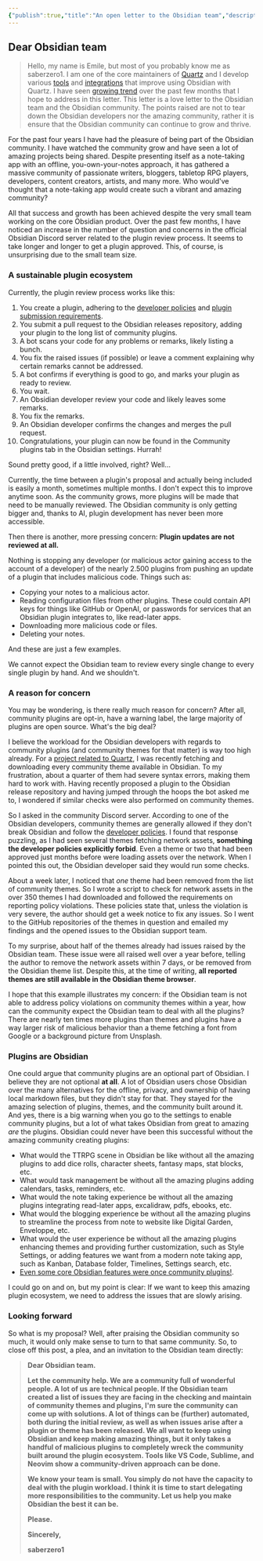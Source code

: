 ```yaml
---
{"publish":true,"title":"An open letter to the Obsidian team","description":"Addressing the current plugin ecosystem.","created":"Sunday, June 1st 2025, 7:03:44 pm","modified":"Sunday, June 1st 2025, 11:59:23 pm","published":"2025-06-01","tags":["Opinion","Blog"],"cssclasses":"mado-heading"}
---
```



## Dear Obsidian team

> Hello, my name is Emile, but most of you probably know me as saberzero1. I am one of the core maintainers of [Quartz](https://quartz.jzhao.xyz/) and I develop various [tools](https://saberzero1.github.io/quartz-syncer-docs/) and [integrations](https://github.com/saberzero1/quartz-themes) that improve using Obsidian with Quartz. I have seen [growing trend](https://www.reddit.com/r/ObsidianMD/comments/1kxjr2m/for_a_better_obsidian_plugin_market/) over the past few months that I hope to address in this letter. This letter is a love letter to the Obsidian team and the Obsidian community. The points raised are not to tear down the Obsidian developers nor the amazing community, rather it is ensure that the Obsidian community can continue to grow and thrive.

For the past four years I have had the pleasure of being part of the Obsidian community. I have watched the community grow and have seen a lot of amazing projects being shared. Despite presenting itself as a note-taking app with an offline, you-own-your-notes approach, it has gathered a massive community of passionate writers, bloggers, tabletop RPG players, developers, content creators, artists, and many more. Who would've thought that a note-taking app would create such a vibrant and amazing community?

All that success and growth has been achieved despite the very small team working on the core Obsidian product. Over the past few months, I have noticed an increase in the number of question and concerns in the official Obsidian Discord server related to the plugin review process. It seems to take longer and longer to get a plugin approved. This, of course, is unsurprising due to the small team size.

### A sustainable plugin ecosystem

Currently, the plugin review process works like this:

1. You create a plugin, adhering to the [developer policies](https://docs.obsidian.md/Developer+policies) and [plugin submission requirements](https://docs.obsidian.md/Plugins/Releasing/Submission+requirements+for+plugins).
2. You submit a pull request to the Obsidian releases repository, adding your plugin to the long list of community plugins.
3. A bot scans your code for any problems or remarks, likely listing a bunch.
4. You fix the raised issues (if possible) or leave a comment explaining why certain remarks cannot be addressed.
5. A bot confirms if everything is good to go, and marks your plugin as ready to review.
6. You wait.
7. An Obsidian developer review your code and likely leaves some remarks.
8. You fix the remarks.
9. An Obsidian developer confirms the changes and merges the pull request.
10. Congratulations, your plugin can now be found in the Community plugins tab in the Obsidian settings. Hurrah!

Sound pretty good, if a little involved, right? Well…

Currently, the time between a plugin's proposal and actually being included is easily a month, sometimes multiple months. I don't expect this to improve anytime soon. As the community grows, more plugins will be made that need to be manually reviewed. The Obsidian community is only getting bigger and, thanks to AI, plugin development has never been more accessible.

Then there is another, more pressing concern: **Plugin updates are not reviewed at all.**

Nothing is stopping any developer (or malicious actor gaining access to the account of a developer) of the nearly 2.500 plugins from pushing an update of a plugin that includes malicious code. Things such as:

- Copying your notes to a malicious actor.
- Reading configuration files from other plugins. These could contain API keys for things like GitHub or OpenAI, or passwords for services that an Obsidian plugin integrates to, like read-later apps.
- Downloading more malicious code or files.
- Deleting your notes.

And these are just a few examples.

We cannot expect the Obsidian team to review every single change to every single plugin by hand. And we shouldn't.

### A reason for concern

You may be wondering, is there really much reason for concern? After all, community plugins are opt-in, have a warning label, the large majority of plugins are open source. What's the big deal?

I believe the workload for the Obsidian developers with regards to community plugins (and community themes for that matter) is way too high already. For a [project related to Quartz](https://github.com/saberzero1/quartz-themes), I was recently fetching and downloading every community theme available in Obsidian. To my frustration, about a quarter of them had severe syntax errors, making them hard to work with. Having recently proposed a plugin to the Obsidian release repository and having jumped through the hoops the bot asked me to, I wondered if similar checks were also performed on community themes.

So I asked in the community Discord server. According to one of the Obsidian developers, community themes are generally allowed if they don't break Obsidian and follow the [developer policies](https://docs.obsidian.md/Developer+policies#Not+allowed). I found that response puzzling, as I had seen several themes fetching network assets, **something the developer policies explicitly forbid**. Even a theme or two that had been approved just months before were loading assets over the network. When I pointed this out, the Obsidian developer said they would run some checks.

About a week later, I noticed that *one* theme had been removed from the list of community themes. So I wrote a script to check for network assets in the over 350 themes I had downloaded and followed the requirements on reporting policy violations. These policies state that, unless the violation is very severe, the author should get a week notice to fix any issues. So I went to the GitHub repositories of the themes in question and emailed my findings and the opened issues to the Obsidian support team.

To my surprise, about half of the themes already had issues raised by the Obsidian team. These issue were all raised well over a year before, telling the author to remove the network assets within 7 days, or be removed from the Obsidian theme list. Despite this, at the time of writing, **all reported themes are still available in the Obsidian theme browser**.

I hope that this example illustrates my concern: if the Obsidian team is not able to address policy violations on community themes within a year, how can the community expect the Obsidian team to deal with all the plugins? There are nearly ten times more plugins than themes and plugins have a way larger risk of malicious behavior than a theme fetching a font from Google or a background picture from Unsplash.

### Plugins are Obsidian

One could argue that community plugins are an optional part of Obsidian. I believe they are not optional **at all**. A lot of Obsidian users chose Obsidian over the many alternatives for the offline, privacy, and ownership of having local markdown files, but they didn't stay for that. They stayed for the amazing selection of plugins, themes, and the community built around it. And yes, there is a big warning when you go to the settings to enable community plugins, but a lot of what takes Obsidian from great to amazing *are* the plugins. Obsidian could never have been this successful without the amazing community creating plugins:

 - What would the TTRPG scene in Obsidian be like without all the amazing plugins to add dice rolls, character sheets, fantasy maps, stat blocks, etc.
 - What would task management be without all the amazing plugins adding calendars, tasks, reminders, etc.
 - What would the note taking experience be without all the amazing plugins integrating read-later apps, excalidraw, pdfs, ebooks, etc.
 - What would the blogging experience be without all the amazing plugins to streamline the process from note to website like Digital Garden, Enveloppe, etc.
 - What would the user experience be without all the amazing plugins enhancing themes and providing further customization, such as Style Settings, or adding features we want from a modern note taking app, such as Kanban, Database folder, Timelines, Settings search, etc.
 - [Even some core Obsidian features were once community plugins!](https://help.obsidian.md/credits#Plugin+inspirations).

I could go on and on, but my point is clear: If we want to keep this amazing plugin ecosystem, we need to address the issues that are slowly arising.

### Looking forward

So what is my proposal? Well, after praising the Obsidian community so much, it would only make sense to turn to that same community. So, to close off this post, a plea, and an invitation to the Obsidian team directly:

> **Dear Obsidian team.**
>
> **Let the community help. We are a community full of wonderful people. A lot of us are technical people. If the Obsidian team created a list of issues they are facing in the checking and maintain of community themes and plugins, I'm sure the community can come up with solutions. A lot of things can be (further) automated, both during the initial review, as well as when issues arise after a plugin or theme has been released. We all want to keep using Obsidian and keep making amazing things, but it only takes a handful of malicious plugins to completely wreck the community built around the plugin ecosystem. Tools like VS Code, Sublime, and Neovim show a community-driven approach can be done.**
>
> **We know your team is small. You simply do not have the capacity to deal with the plugin workload. I think it is time to start delegating more responsibilities to the community. Let us help you make Obsidian the best it can be.**
>
> **Please.**
>
> **Sincerely,**
>
> **saberzero1**
